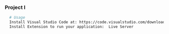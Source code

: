 ### Project I
```bash
  # Usage
  Install Visual Studio Code at: https://code.visualstudio.com/download
  Install Extension to run your application:  Live Server
```

